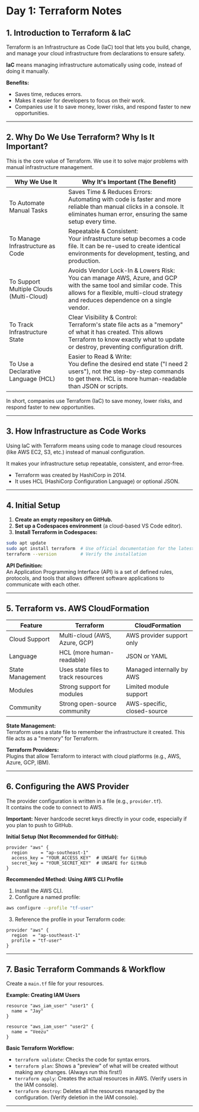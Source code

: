 # Day 1: Terraform Notes

## 1. Introduction to Terraform & IaC
Terraform is an Infrastructure as Code (IaC) tool that lets you build, change, and manage your cloud infrastructure from declarations to ensure safety.

**IaC** means managing infrastructure automatically using code, instead of doing it manually.

**Benefits:**
- Saves time, reduces errors.
- Makes it easier for developers to focus on their work.
- Companies use it to save money, lower risks, and respond faster to new opportunities.

---

## 2. Why Do We Use Terraform? Why Is It Important?
This is the core value of Terraform. We use it to solve major problems with manual infrastructure management.

| Why We Use It              | Why It's Important (The Benefit)      |
|----------------------------|---------------------------------------|
| To Automate Manual Tasks   | Saves Time & Reduces Errors:<br>Automating with code is faster and more reliable than manual clicks in a console. It eliminates human error, ensuring the same setup every time. |
| To Manage Infrastructure as Code | Repeatable & Consistent:<br>Your infrastructure setup becomes a code file. It can be re-used to create identical environments for development, testing, and production. |
| To Support Multiple Clouds (Multi-Cloud) | Avoids Vendor Lock-In & Lowers Risk:<br>You can manage AWS, Azure, and GCP with the same tool and similar code. This allows for a flexible, multi-cloud strategy and reduces dependence on a single vendor. |
| To Track Infrastructure State | Clear Visibility & Control:<br>Terraform's state file acts as a "memory" of what it has created. This allows Terraform to know exactly what to update or destroy, preventing configuration drift. |
| To Use a Declarative Language (HCL) | Easier to Read & Write:<br>You define the desired end state ("I need 2 users"), not the step-by-step commands to get there. HCL is more human-readable than JSON or scripts. |

In short, companies use Terraform (IaC) to save money, lower risks, and respond faster to new opportunities.

---

## 3. How Infrastructure as Code Works
Using IaC with Terraform means using code to manage cloud resources (like AWS EC2, S3, etc.) instead of manual configuration.

It makes your infrastructure setup repeatable, consistent, and error-free.

- Terraform was created by HashiCorp in 2014.
- It uses HCL (HashiCorp Configuration Language) or optional JSON.

---

## 4. Initial Setup

1. **Create an empty repository on GitHub.**
2. **Set up a Codespaces environment** (a cloud-based VS Code editor).
3. **Install Terraform in Codespaces:**

```bash
sudo apt update
sudo apt install terraform  # Use official documentation for the latest method
terraform --version         # Verify the installation
```

**API Definition:**  
An Application Programming Interface (API) is a set of defined rules, protocols, and tools that allows different software applications to communicate with each other.

---

## 5. Terraform vs. AWS CloudFormation

| Feature         | Terraform                      | CloudFormation                |
|-----------------|-------------------------------|-------------------------------|
| Cloud Support   | Multi-cloud (AWS, Azure, GCP) | AWS provider support only     |
| Language        | HCL (more human-readable)      | JSON or YAML                  |
| State Management| Uses state files to track resources | Managed internally by AWS  |
| Modules         | Strong support for modules     | Limited module support        |
| Community       | Strong open-source community   | AWS-specific, closed-source   |

**State Management:**  
Terraform uses a state file to remember the infrastructure it created. This file acts as a "memory" for Terraform.

**Terraform Providers:**  
Plugins that allow Terraform to interact with cloud platforms (e.g., AWS, Azure, GCP, IBM).

---

## 6. Configuring the AWS Provider

The provider configuration is written in a file (e.g., `provider.tf`).  
It contains the code to connect to AWS.

**Important:** Never hardcode secret keys directly in your code, especially if you plan to push to GitHub.

**Initial Setup (Not Recommended for GitHub):**

```hcl
provider "aws" {
  region     = "ap-southeast-1"
  access_key = "YOUR_ACCESS_KEY"  # UNSAFE for GitHub
  secret_key = "YOUR_SECRET_KEY"  # UNSAFE for GitHub
}
```

**Recommended Method: Using AWS CLI Profile**

1. Install the AWS CLI.
2. Configure a named profile:

```bash
aws configure --profile "tf-user"
```

3. Reference the profile in your Terraform code:

```hcl
provider "aws" {
  region  = "ap-southeast-1"
  profile = "tf-user"
}
```

---

## 7. Basic Terraform Commands & Workflow

Create a `main.tf` file for your resources.

**Example: Creating IAM Users**

```hcl
resource "aws_iam_user" "user1" {
  name = "Jay"
}

resource "aws_iam_user" "user2" {
  name = "Veezu"
}
```

**Basic Terraform Workflow:**
- `terraform validate`: Checks the code for syntax errors.
- `terraform plan`: Shows a "preview" of what will be created without making any changes. (Always run this first!)
- `terraform apply`: Creates the actual resources in AWS. (Verify users in the IAM console).
- `terraform destroy`: Deletes all the resources managed by the configuration. (Verify deletion in the IAM console).

---
